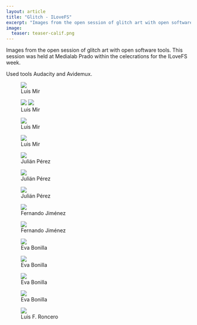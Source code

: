 ```yaml
---
layout: article
title: "Glitch - ILoveFS"
excerpt: "Images from the open session of glitch art with open software tools."
image:
  teaser: teaser-calif.png
---
```

<p>
Images from the open session of glitch art with open software tools.
This session was held at Medialab Prado within the celecrations for the ILoveFS week.
</p>
<p>
Used tools Audacity and Avidemux.
</p>
<figure class="one">
    <img src="/images/calif.png">
	<figcaption>Luis Mir</figcaption>
</figure>
<figure class="one">
    <img src="/images/chelsea(phaser).png">
     <img src="/images/mix.png">
	<figcaption>Luis Mir</figcaption>
</figure>
<figure class="one">
    <img src="/images/xxx.png">
	<figcaption>Luis Mir</figcaption>
</figure>
<figure class="one">
    <img src="/images/love-bass-treble.png">
	<figcaption>Luis Mir</figcaption>
</figure>

<figure class="one">
    <img src="/images/myImage2_0.png">
	<figcaption>Juli&aacute;n P&eacute;rez</figcaption>
</figure>
<figure class="one">
    <img src="/images/myImage3_0.png">
	<figcaption>Juli&aacute;n P&eacute;rez</figcaption>
</figure>
<figure class="one">
    <img src="/images/myImage_0.png">
	<figcaption>Juli&aacute;n P&eacute;rez</figcaption>
</figure>
<figure class="one">
    <img src="/images/woman-loro.jpg">
	<figcaption>Fernando Jim&eacute;nez</figcaption>
</figure>
<figure class="one">
    <img src="/images/woman-wah.png">
	<figcaption>Fernando Jim&eacute;nez</figcaption>
</figure>
<figure class="one">
    <img src="/images/eva-glitch-01.png">
	<figcaption>Eva Bonilla</figcaption>
</figure>
<figure>
    <img src="/images/eva-glitch-02.png">
	<figcaption>Eva Bonilla</figcaption>
</figure>
<figure>
    <img src="/images/eva-glitch-03.png">
	<figcaption>Eva Bonilla</figcaption>
</figure>
<figure>
    <img src="/images/eva-glitch-04.png">
	<figcaption>Eva Bonilla</figcaption>
</figure>
<figure>
    <img src="/images/ciervo.png">
	<figcaption>Luis F. Roncero</figcaption>
</figure>








